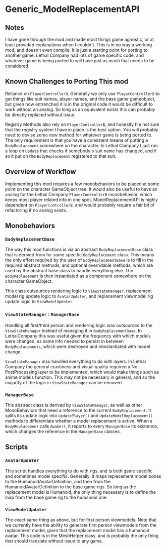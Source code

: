 # Generic_ModelReplacementAPI

Notes
-
I have gone through the mod and made most things game agnostic, or at least provided explanations when I couldn't. This is in no way a working mod, and doesn't even compile. It is just a starting point for porting to another game. Lethal Company had lots of game specific code, and whatever game is being ported to will have just as much that needs to be considered. 

Known Challenges to Porting This mod
-
Reliance on `PlayerControllerB`. Generally we only use `PlayerControllerB` to get things like suit names, player names, and the base game gameobject, but given how entrenched it is in the original code it would be difficult to work without an analog. So long as an equivalent exists this can probably be directly replaced without issue. 

Registry Methods also rely on `PlayerControllerB`, and honestly I'm not sure that the registry system I have in place is the best option. You will probably need to devise some new method for whatever game is being ported to. The only requirement is that you have a consistent means of putting a `BodyReplacement` somewhere on the character. In Lethal Company I just ran a loop on `Update` that checks if somebody's suit name has changed, and if so it put on the `BodyReplacement` registered to that suit. 


Overview of Workflow
-
Implementing this mod requires a few monobehaviors to be placed at some point on the character GameObject tree. 
It would also be useful to have an analog for the Lethal Company `PlayerControllerB` monobehavior, which keeps most player related info in one spot. ModelReplacementAPI is highly dependent on `PlayerControllerB`, and would probably require a fair bit of refactoring if no analog exists. 

## Monobehaviors

### `BodyReplacementBase`
The way this mod functions is via an abstract `BodyReplacementBase` class that is derived from for some specific `BodyReplacement` class. This means the only effort required by the user of `BodyReplacementBase` is to fill in the required abstract methods, and optional overridable methods, which are used by the abstract base class to handle everything else. The `BodyReplacement` is then instantiated as a component somewhere on the character GameObject. 

This class outsources rendering logic to `ViewStateManager`, replacement model rig update logic to `AvatarUpdater`, and replacement viewmodel rig update logic to `ViewModelUpdater`

### `ViewStateManager` : `ManagerBase`
Handling all first/third person and rendering logic was outsourced to the `ViewStateManager` instead of managing it in `BodyReplacementBase`. In LethalCompany this was useful given the frequency with which models were changed, as some info needed to persist in between `BodyReplacements`, which were destroyed and reinstantiated with model change. 

`ViewStateManager` also handled everything to do with layers. In Lethal Company the general crustiness and visual quality required a No PostProcessing layer to be implemented, which would make things such as anime models function. This may not be necessary in general, and so the majority of the logic in `ViewStateManager` can be removed

### `ManagerBase`
This abstract class is derived by `ViewStateManager`, as well as other MonoBehaviors that need a reference to the current `BodyReplacement`. It splits its update logic into `UpdatePlayer()` and `UpdateModelReplacement()` methods to differentiate whether a model replacement is active. When a `BodyReplacement` calls `Awake()`, it reports to every `ManagerBase` its existence, which changes the reference in the `ManagerBase` classes. 

## Scripts

### `AvatarUpdater`
This script handles everything to do with rigs, and is both game specific and sometimes model specific.
Generally, it maps replacement model bones to the HumanoidAvatarDefinition, and then from the HumanoidAvatarDefinition to the base game rigs. So long as the replacement model is Humanoid, the only thing necessary is to define the map from the base game rig to the humanoid one. 

### `ViewModelUpdater`
The exact same thing as above, but for first person viewmodels. Note that we currently have the ability to generate first person viewmodels from the replacement model, given that the replacement model has a humanoid avatar. This code is in the MeshHelper class, and is probably the only thing that should translate without issue to any game. 



